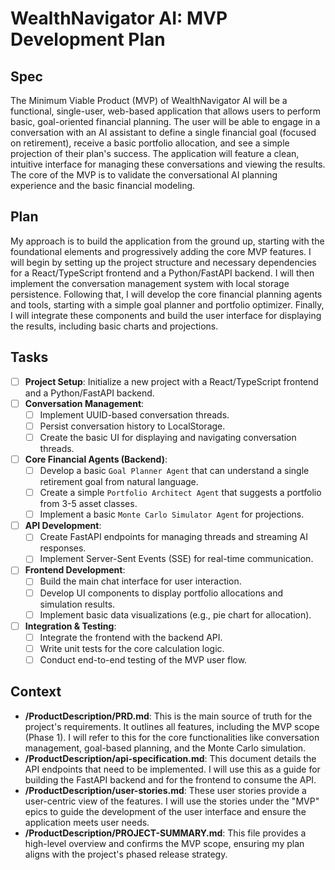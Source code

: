 # WealthNavigator AI: MVP Development Plan

## Spec

The Minimum Viable Product (MVP) of WealthNavigator AI will be a functional, single-user, web-based application that allows users to perform basic, goal-oriented financial planning. The user will be able to engage in a conversation with an AI assistant to define a single financial goal (focused on retirement), receive a basic portfolio allocation, and see a simple projection of their plan's success. The application will feature a clean, intuitive interface for managing these conversations and viewing the results. The core of the MVP is to validate the conversational AI planning experience and the basic financial modeling.

## Plan

My approach is to build the application from the ground up, starting with the foundational elements and progressively adding the core MVP features. I will begin by setting up the project structure and necessary dependencies for a React/TypeScript frontend and a Python/FastAPI backend. I will then implement the conversation management system with local storage persistence. Following that, I will develop the core financial planning agents and tools, starting with a simple goal planner and portfolio optimizer. Finally, I will integrate these components and build the user interface for displaying the results, including basic charts and projections.

## Tasks

- [ ] **Project Setup**: Initialize a new project with a React/TypeScript frontend and a Python/FastAPI backend.
- [ ] **Conversation Management**:
    - [ ] Implement UUID-based conversation threads.
    - [ ] Persist conversation history to LocalStorage.
    - [ ] Create the basic UI for displaying and navigating conversation threads.
- [ ] **Core Financial Agents (Backend)**:
    - [ ] Develop a basic `Goal Planner Agent` that can understand a single retirement goal from natural language.
    - [ ] Create a simple `Portfolio Architect Agent` that suggests a portfolio from 3-5 asset classes.
    - [ ] Implement a basic `Monte Carlo Simulator Agent` for projections.
- [ ] **API Development**:
    - [ ] Create FastAPI endpoints for managing threads and streaming AI responses.
    - [ ] Implement Server-Sent Events (SSE) for real-time communication.
- [ ] **Frontend Development**:
    - [ ] Build the main chat interface for user interaction.
    - [ ] Develop UI components to display portfolio allocations and simulation results.
    - [ ] Implement basic data visualizations (e.g., pie chart for allocation).
- [ ] **Integration & Testing**:
    - [ ] Integrate the frontend with the backend API.
    - [ ] Write unit tests for the core calculation logic.
    - [ ] Conduct end-to-end testing of the MVP user flow.

## Context

- **/ProductDescription/PRD.md**: This is the main source of truth for the project's requirements. It outlines all features, including the MVP scope (Phase 1). I will refer to this for the core functionalities like conversation management, goal-based planning, and the Monte Carlo simulation.
- **/ProductDescription/api-specification.md**: This document details the API endpoints that need to be implemented. I will use this as a guide for building the FastAPI backend and for the frontend to consume the API.
- **/ProductDescription/user-stories.md**: These user stories provide a user-centric view of the features. I will use the stories under the "MVP" epics to guide the development of the user interface and ensure the application meets user needs.
- **/ProductDescription/PROJECT-SUMMARY.md**: This file provides a high-level overview and confirms the MVP scope, ensuring my plan aligns with the project's phased release strategy.
